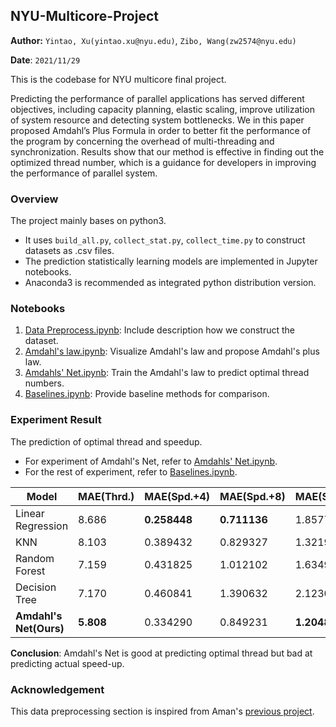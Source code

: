 ## NYU-Multicore-Project

**Author:** `Yintao, Xu(yintao.xu@nyu.edu)`, `Zibo, Wang(zw2574@nyu.edu)`

**Date**: `2021/11/29`

This is the codebase for NYU multicore final project.

Predicting the performance of parallel applications has served different objectives, including capacity planning, elastic scaling,  improve  utilization  of  system  resource  and  detecting system  bottlenecks.   We  in  this  paper  proposed  Amdahl’s Plus Formula in order to better fit the performance of the program by concerning the overhead of multi-threading and synchronization.  Results show that our method is effective in finding out the optimized thread number, which is a guidance for developers in improving the performance of parallel system.

### Overview

The project mainly bases on python3. 

- It uses `build_all.py`, `collect_stat.py`, `collect_time.py` to construct datasets as .csv files. 
- The prediction statistically learning models are implemented in Jupyter notebooks. 
- Anaconda3 is recommended as integrated python distribution version.

### Notebooks

1. [Data Preprocess.ipynb](https://github.com/liubai01/Multicore-NYU-2021/blob/master/Data%20Preprocess.ipynb): Include description how we construct the dataset.
2. [Amdahl's law.ipynb](https://github.com/liubai01/Multicore-NYU-2021/blob/master/Amdahl's%20law.ipynb): Visualize Amdahl's law and propose Amdahl's plus law.
3. [Amdahls' Net.ipynb](https://github.com/liubai01/Multicore-NYU-2021/blob/master/Amdahl's%20Net.ipynb): Train the Amdahl's law to predict optimal thread numbers.
3.  [Baselines.ipynb](https://github.com/liubai01/Multicore-NYU-2021/blob/master/Baselines.ipynb): Provide baseline methods for comparison.

### Experiment Result

The prediction of optimal thread and speedup.

- For experiment of Amdahl's Net, refer to [Amdahls' Net.ipynb](https://github.com/liubai01/Multicore-NYU-2021/blob/master/Amdahl's%20Net.ipynb).
- For the rest of experiment, refer to [Baselines.ipynb](https://github.com/liubai01/Multicore-NYU-2021/blob/master/Baselines.ipynb).

| Model                  | MAE(Thrd.) | MAE(Spd.+4)  | MAE(Spd.+8)  | MAE(Spd.+16) | MAE(Spd.+32) |
| ---------------------- | ---------- | ------------ | ------------ | ------------ | ------------ |
| Linear Regression      | 8.686      | **0.258448** | **0.711136** | 1.857727     | 1.813439     |
| KNN                    | 8.103      | 0.389432     | 0.829327     | 1.321936     | **1.333033** |
| Random Forest          | 7.159      | 0.431825     | 1.012102     | 1.634928     | 1.534662     |
| Decision Tree          | 7.170      | 0.460841     | 1.390632     | 2.123039     | 2.735234     |
| **Amdahl's Net(Ours)** | **5.808**  | 0.334290     | 0.849231     | **1.204899** | 1.464550     |

**Conclusion**: Amdahl's Net is good at predicting optimal thread but bad at predicting actual speed-up.

### Acknowledgement

This data preprocessing section is inspired from Aman's [previous project](https://github.com/Aman-Chopra/Performance-Prediction-Multithreaded-Applications).
